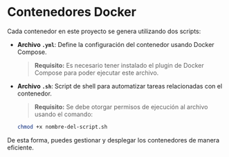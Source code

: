 # Contenedores Docker

Cada contenedor en este proyecto se genera utilizando dos scripts:

- **Archivo `.yml`**: Define la configuración del contenedor usando Docker Compose.  
    > **Requisito:** Es necesario tener instalado el plugin de Docker Compose para poder ejecutar este archivo.

- **Archivo `.sh`**: Script de shell para automatizar tareas relacionadas con el contenedor.  
    > **Requisito:** Se debe otorgar permisos de ejecución al archivo usando el comando:  
    ```bash
    chmod +x nombre-del-script.sh
    ```

De esta forma, puedes gestionar y desplegar los contenedores de manera eficiente.